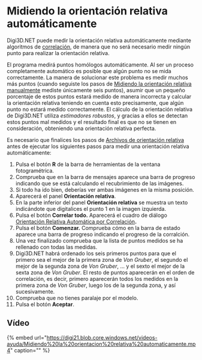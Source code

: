 # Midiendo la orientación relativa automáticamente

Digi3D.NET puede medir la orientación relativa automáticamente mediante algoritmos de [correlación](midiendo-orientacion-relativa-automaticamente.md), de manera que no será necesario medir ningún punto para realizar la orientación relativa.

El programa medirá puntos homólogos automáticamente. Al ser un proceso completamente automático es posible que algún punto no se mida correctamente. La manera de solucionar este problema es medir muchos más puntos \(cuando seguiste los pasos de [Midiendo la orientación relativa manualmente](https://github.com/digi21/docs/tree/7fc627c885c16fb88afc7cc05a6df2a2f4a54563/digi3d-net/primeros-pasos/comenzando-a-utilizar-digi3d.net/comenzando-con-la-ventana-fotogrametrica/sensor-camara-conica/untitled-11/orientacion-relativa/MidiendoLaOrientacionRelativaManualmente.html) mediste únicamente seis puntos\), asumir que un pequeño porcentaje de estos puntos estará medido de manera incorrecta y calcular la orientación relativa teniendo en cuenta esto precisamente, que algún punto no estará medido correctamente. El cálculo de la orientación relativa de Digi3D.NET utiliza _estimadores robustos_, y gracias a ellos se detectan estos puntos mal medidos y el resultado final es que no se tienen en consideración, obteniendo una orientación relativa perfecta.

Es necesario que finalices los pasos de [Archivos de orientación relativa](https://github.com/digi21/docs/tree/7fc627c885c16fb88afc7cc05a6df2a2f4a54563/digi3d-net/primeros-pasos/comenzando-a-utilizar-digi3d.net/comenzando-con-la-ventana-fotogrametrica/sensor-camara-conica/untitled-11/orientacion-relativa/ArchivosDeOrientacionRelativa.html) antes de ejecutar los siguientes pasos para medir una orientación relativa automáticamente:

1. Pulsa el botón **R** de la barra de herramientas de la ventana fotogramétrica.
2. Comprueba que en la barra de mensajes aparece una barra de progreso indicando que se está calculando el recubrimiento de las imágenes.
3. Si todo ha ido bien, deberías ver ambas imágenes en la misma posición.
4. Aparecerá el panel **Orientación relativa**.
5. En la parte inferior del panel **Orientación relativa** se muestra un texto indicándote que digitalices el punto 1 en la imagen izquierda.
6. Pulsa el botón **Correlar todo.** Aparecerá el cuadro de diálogo [Orientación Relativa Automática por Correlación](https://github.com/digi21/docs/tree/7fc627c885c16fb88afc7cc05a6df2a2f4a54563/digi3d-net/primeros-pasos/comenzando-a-utilizar-digi3d.net/comenzando-con-la-ventana-fotogrametrica/sensor-camara-conica/untitled-11/orientacion-relativa/CuadroDeDialogoOrientacionRelativaAutomaticaPorCorrelacion.html)**.**
7. Pulsa el botón **Comenzar.** Comprueba cómo en la barra de estado aparece una barra de progreso indicando el progreso de la corralción.
8. Una vez finalizado comprueba que la lista de puntos medidos se ha rellenado con todas las medidas.
9. Digi3D.NET habrá ordenado los seis primeros puntos para que el primero sea el mejor de la primera zona de _Von Gruber_, el segundo el mejor de la segunda zona de _Von Gruber_, ... y el sexto el mejor de la sexta zona de _Von Gruber_. El resto de puntos aparecerán en el orden de correlación, es decir, primero aparecerán todos los medidos en la primera zona de _Von Gruber_, luego los de la segunda zona, y así sucesivamente.
10. Comprueba que no tienes paralaje por el modelo.
11. Pulsa el botón **Aceptar**.

## Vídeo

{% embed url="https://digi21.blob.core.windows.net/videos-ayuda/Midiendo%20la%20orientacion%20relativa%20automaticamente.mp4" caption="" %}

